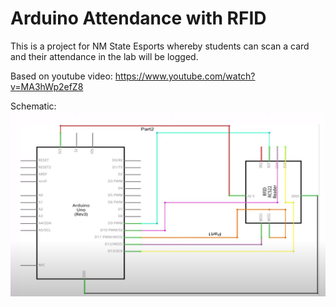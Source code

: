 # Arduino Attendance with RFID

This is a project for NM State Esports whereby students can scan a card and their attendance in the lab will be logged. 

Based on youtube video: https://www.youtube.com/watch?v=MA3hWp2efZ8

Schematic: ![schematic](./img_schem.png)